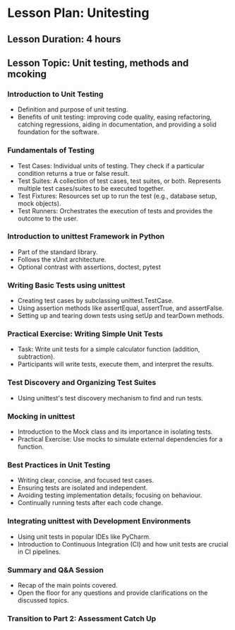 
# Lesson Plan: Unitesting

## Lesson Duration: 4 hours

## Lesson Topic: Unit testing, methods and mcoking
### Introduction to Unit Testing
- Definition and purpose of unit testing.
- Benefits of unit testing: improving code quality, easing refactoring, catching regressions, aiding in documentation, and providing a solid foundation for the software. 
### Fundamentals of Testing
- Test Cases: Individual units of testing. They check if a particular condition returns a true or false result.
- Test Suites: A collection of test cases, test suites, or both. Represents multiple test cases/suites to be executed together.
- Test Fixtures: Resources set up to run the test (e.g., database setup, mock objects).
- Test Runners: Orchestrates the execution of tests and provides the outcome to the user. 
### Introduction to unittest Framework in Python
- Part of the standard library.
- Follows the xUnit architecture.
- Optional contrast with assertions, doctest, pytest
### Writing Basic Tests using unittest
- Creating test cases by subclassing unittest.TestCase.
- Using assertion methods like assertEqual, assertTrue, and assertFalse.
- Setting up and tearing down tests using setUp and tearDown methods. 
### Practical Exercise: Writing Simple Unit Tests
- Task: Write unit tests for a simple calculator function (addition, subtraction).
- Participants will write tests, execute them, and interpret the results. 
### Test Discovery and Organizing Test Suites
- Using unittest's test discovery mechanism to find and run tests. 
### Mocking in unittest
- Introduction to the Mock class and its importance in isolating tests.
- Practical Exercise: Use mocks to simulate external dependencies for a function. 
### Best Practices in Unit Testing
- Writing clear, concise, and focused test cases.
- Ensuring tests are isolated and independent.
- Avoiding testing implementation details; focusing on behaviour.
- Continually running tests after each code change.
### Integrating unittest with Development Environments
- Using unit tests in popular IDEs like PyCharm.
- Introduction to Continuous Integration (CI) and how unit tests are crucial in CI pipelines.
### Summary and Q&A Session
- Recap of the main points covered.
- Open the floor for any questions and provide clarifications on the discussed topics.
### Transition to Part 2: Assessment Catch Up
